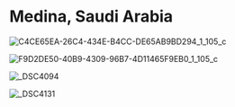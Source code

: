 # Medina, Saudi Arabia


![C4CE65EA-26C4-434E-B4CC-DE65AB9BD294_1_105_c](https://cdn.jsdelivr.net/gh/JoshuaChou2018/oss@main/uPic/C4CE65EA-26C4-434E-B4CC-DE65AB9BD294_1_105_c.s2siNf.jpeg)

![F9D2DE50-40B9-4309-96B7-4D11465F9EB0_1_105_c](https://cdn.jsdelivr.net/gh/JoshuaChou2018/oss@main/uPic/F9D2DE50-40B9-4309-96B7-4D11465F9EB0_1_105_c.wxMooN.jpeg)

![_DSC4094](https://cdn.jsdelivr.net/gh/JoshuaChou2018/oss@main/uPic/_DSC4094.P4GwNU.JPG)

![_DSC4131](https://cdn.jsdelivr.net/gh/JoshuaChou2018/oss@main/uPic/_DSC4131.pqxYvS.JPG)

